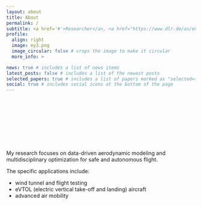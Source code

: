 ```yaml
---
layout: about
title: About
permalink: /
subtitle: <a href='#'>Researcher</a>, <a href="https://www.dlr.de/as/en/desktopdefault.aspx/tabid-119/269_read-466/">Institute of Aerodynamics and Flow Technology</a>, <a href="https://www.dlr.de/en/">DLR</a>
profile:
  align: right
  image: ey3.png
  image_circular: false # crops the image to make it circular
  more_info: >

news: true # includes a list of news items
latest_posts: false # includes a list of the newest posts
selected_papers: true # includes a list of papers marked as "selected={true}"
social: true # includes social icons at the bottom of the page
---
```


<p style="margin-bottom:4cm;"> </p>

My research focuses on data-driven aerodynamic modeling and multidisciplinary optimization for safe and autonomous flight. 

The specific applications include:
- wind tunnel and flight testing
- eVTOL (electric vertical take-off and landing) aircraft 
- advanced air mobility

<!---

### Education

   - **Ph.D.**, <a href="https://ae.gatech.edu/">Aerospace Engineering</a>, <a href="https://www.gatech.edu/"><u> Georgia Institute of Technology </u></a>, 2023 
      - Dissertation Title: ``_Hybrid Automaton Based Contingency Planning for Over-Actuated Tandem Tiltwing eVTOL Aircraft_''
      - Advisor: <a href="https://bgerman.ae.gatech.edu/">Brian J. German</a>  

   - **M.Sc.**, <a href="http://ae.metu.edu.tr/">Aerospace Engineering</a>, <a href="https://www.metu.edu.tr/"><u> Middle East Technical University </u></a>, 2014
      - Thesis Title: <a href="https://etd.lib.metu.edu.tr/upload/12617486/index.pdf">``_Adaptive Robust Attitude Controller Design for a Quadrotor_''</a>  
      - Advisor: <a href="https://avesis.metu.edu.tr/kutay">Ali T. Kutay</a>  

   - **B.Sc.**, <a href="http://ae.metu.edu.tr/">Aerospace Engineering</a>, <a href="https://www.metu.edu.tr/"><u> Middle East Technical University </u></a>, 2011

### Experience

   - Researcher, <a href="https://www.dlr.de/en/"><u> German Aerospace Center (DLR) </u></a>, Oct 2023 – Present     
   - Graduate Research Assistant, <a href="https://www.gatech.edu/"><u> Georgia Institute of Technology </u></a>, Aug 2014 – Aug 2023
   - Graduate Research Assistant, <a href="https://www.metu.edu.tr/"><u> Middle East Technical University </u></a>, Oct 2011 – July 2014
   - Intern, <a href="https://www.metu.edu.tr/"><u> Middle East Technical University </u></a>, Summer 2010
   - Intern, <a href="https://www.tusas.com/"><u> Turkish Aerospace </u></a>, Summer 2009


### Interests

   - Data-Driven Aerodynamic Modeling and Deep Learning Applications
   - Flight Dynamics and Control
   - Multidisciplinary Design, Analysis, and Optimization (MDAO)    
   - Reliability Engineering and System Safety

### CV
  <a href="/assets/pdf/EmreYilmaz_CV-2.pdf" >[Link]</a> --->
